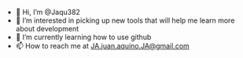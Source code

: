 - 👋 Hi, I’m @Jaqu382
- 👀 I’m interested in picking up new tools that will help me learn more about development
- 🌱 I’m currently learning how to use github
- 📫 How to reach me at JA.juan.aquino.JA@gmail.com

<!---
Jaqu382/Jaqu382 is a ✨ special ✨ repository because its `README.md` (this file) appears on your GitHub profile.
You can click the Preview link to take a look at your changes.
--->
